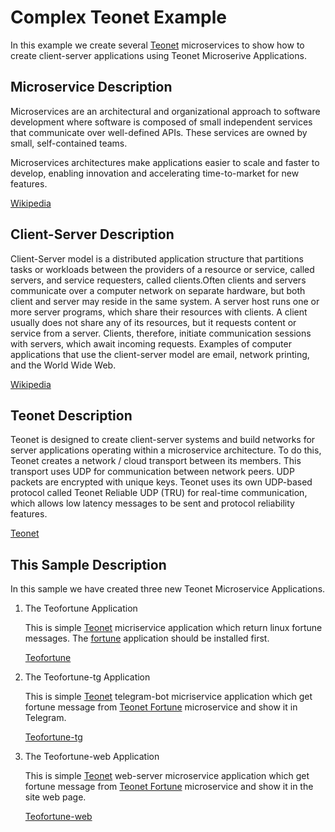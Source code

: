 # Complex Teonet Example

In this example we create several [Teonet](https://github.com/teonet-go) microservices to show how to create client-server applications using Teonet Microserive Applications.

## Microservice Description

Microservices are an architectural and organizational approach to software development where software is composed of small independent services that communicate over well-defined APIs. These services are owned by small, self-contained teams.

Microservices architectures make applications easier to scale and faster to develop, enabling innovation and accelerating time-to-market for new features.

[Wikipedia](https://en.wikipedia.org/wiki/Microservices)

## Client-Server Description

Client-Server model is a distributed application structure that partitions tasks or workloads between the providers of a resource or service, called servers, and service requesters, called clients.Often clients and servers communicate over a computer network on separate hardware, but both client and server may reside in the same system. A server host runs one or more server programs, which share their resources with clients. A client usually does not share any of its resources, but it requests content or service from a server. Clients, therefore, initiate communication sessions with servers, which await incoming requests. Examples of computer applications that use the client-server model are email, network printing, and the World Wide Web.

[Wikipedia](https://en.wikipedia.org/wiki/Client%E2%80%93server_model)

## Teonet Description

Teonet is designed to create client-server systems and build networks for server applications operating within a microservice architecture. To do this, Teonet creates a network / cloud transport between its members. This transport uses UDP for communication between network peers. UDP packets are encrypted with unique keys. Teonet uses its own UDP-based protocol called Teonet Reliable UDP (TRU) for real-time communication, which allows low latency messages to be sent and protocol reliability features.

[Teonet](https://teonet.dev)

## This Sample Description

In this sample we have created three new Teonet Microservice Applications.

1. The Teofortune Application

   This is simple [Teonet](https://github.com/teonet-go/teonet) micriservice application which return linux fortune messages. The [fortune](https://linux.die.net/man/6/fortune) application should be installed first.

   [Teofortune](https://github.com/teonet-go/teofortune)

2. The Teofortune-tg Application

   This is simple [Teonet](https://github.com/teonet-go/teonet) telegram-bot micriservice application which get fortune message from [Teonet Fortune](https://github.com/teonet-go/teofortune) microservice and show it in Telegram.

   [Teofortune-tg](https://github.com/teonet-go/teofortune-tg)

3. The Teofortune-web Application

   This is simple [Teonet](https://github.com/teonet-go/teonet) web-server microservice application which get fortune message from [Teonet Fortune](https://github.com/teonet-go/teofortune) microservice and show it in the site web page.

   [Teofortune-web](https://github.com/teonet-go/teofortune-web)
